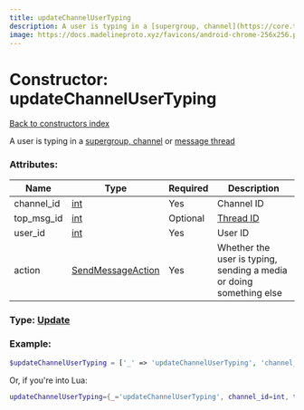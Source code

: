 ```yaml
---
title: updateChannelUserTyping
description: A user is typing in a [supergroup, channel](https://core.telegram.org/api/channel) or [message thread](https://core.telegram.org/api/threads)
image: https://docs.madelineproto.xyz/favicons/android-chrome-256x256.png
---
```

# Constructor: updateChannelUserTyping  
[Back to constructors index](index.md)



A user is typing in a [supergroup, channel](https://core.telegram.org/api/channel) or [message thread](https://core.telegram.org/api/threads)

### Attributes:

| Name     |    Type       | Required | Description |
|----------|---------------|----------|-------------|
|channel\_id|[int](../types/int.md) | Yes|Channel ID|
|top\_msg\_id|[int](../types/int.md) | Optional|[Thread ID](https://core.telegram.org/api/threads)|
|user\_id|[int](../types/int.md) | Yes|User ID|
|action|[SendMessageAction](../types/SendMessageAction.md) | Yes|Whether the user is typing, sending a media or doing something else|



### Type: [Update](../types/Update.md)


### Example:

```php
$updateChannelUserTyping = ['_' => 'updateChannelUserTyping', 'channel_id' => int, 'top_msg_id' => int, 'user_id' => int, 'action' => SendMessageAction];
```  


Or, if you're into Lua:

```lua
updateChannelUserTyping={_='updateChannelUserTyping', channel_id=int, top_msg_id=int, user_id=int, action=SendMessageAction}

```


